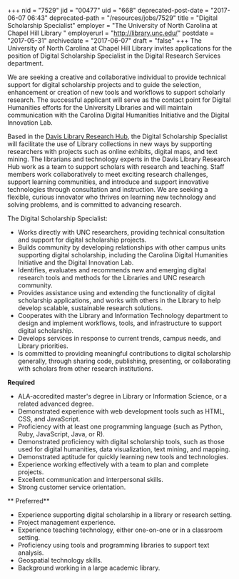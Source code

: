 +++
nid = "7529"
jid = "00477"
uid = "668"
deprecated-post-date = "2017-06-07 06:43"
deprecated-path = "/resources/jobs/7529"
title = "Digital Scholarship Specialist"
employer = "The University of North Carolina at Chapel Hill Library "
employerurl = "http://library.unc.edu/"
postdate = "2017-05-31"
archivedate = "2017-06-07"
draft = "false"
+++
The University of North Carolina at Chapel Hill Library invites
applications for the position of Digital Scholarship Specialist in the
Digital Research Services department.

We are seeking a creative and collaborative individual to provide
technical support for digital scholarship projects and to guide the
selection, enhancement or creation of new tools and workflows to support
scholarly research. The successful applicant will serve as the contact
point for Digital Humanities efforts for the University Libraries and
will maintain communication with the Carolina Digital Humanities
Initiative and the Digital Innovation Lab.

Based in the [Davis Library Research Hub](http://library.unc.edu/hub),
the Digital Scholarship Specialist will facilitate the use of Library
collections in new ways by supporting researchers with projects such as
online exhibits, digital maps, and text mining. The librarians and
technology experts in the Davis Library Research Hub work as a team to
support scholars with research and teaching. Staff members work
collaboratively to meet exciting research challenges, support learning
communities, and introduce and support innovative technologies through
consultation and instruction. We are seeking a flexible, curious
innovator who thrives on learning new technology and solving problems,
and is committed to advancing research.

The Digital Scholarship Specialist:

-   Works directly with UNC researchers, providing technical
    consultation and support for digital scholarship projects.
-   Builds community by developing relationships with other campus units
    supporting digital scholarship, including the Carolina Digital
    Humanities Initiative and the Digital Innovation Lab.
-   Identifies, evaluates and recommends new and emerging digital
    research tools and methods for the Libraries and UNC research
    community.
-   Provides assistance using and extending the functionality of digital
    scholarship applications, and works with others in the Library to
    help develop scalable, sustainable research solutions.
-   Cooperates with the Library and Information Technology department to
    design and implement workflows, tools, and infrastructure to support
    digital scholarship.
-   Develops services in response to current trends, campus needs, and
    Library priorities.
-   Is committed to providing meaningful contributions to digital
    scholarship generally, through sharing code, publishing, presenting,
    or collaborating with scholars from other research institutions.
  
**Required**

-   ALA-accredited master's degree in Library or Information Science, or
    a related advanced degree.
-   Demonstrated experience with web development tools such as HTML,
    CSS, and JavaScript.
-   Proficiency with at least one programming language (such as Python,
    Ruby, JavaScript, Java, or R).
-   Demonstrated proficiency with digital scholarship tools, such as
    those used for digital humanities, data visualization, text mining,
    and mapping.
-   Demonstrated aptitude for quickly learning new tools and
    technologies.
-   Experience working effectively with a team to plan and complete
    projects.
-   Excellent communication and interpersonal skills.
-   Strong customer service orientation.

** Preferred**

-   Experience supporting digital scholarship in a library or research
    setting.
-   Project management experience.
-   Experience teaching technology, either one-on-one or in a classroom
    setting.
-   Proficiency using tools and programming libraries to support text
    analysis.
-   Geospatial technology skills.
-   Background working in a large academic library.
